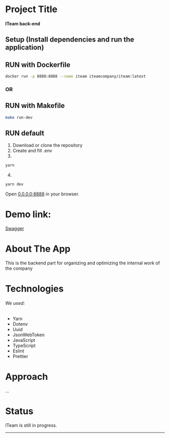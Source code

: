 # Project Title

#### ITeam back-end

## Setup (Install dependencies and run the application)

## RUN with Dockerfile

```sh
docker run -p 8888:8888 --name iteam iteamcompany/iteam:latest
```

### OR

## RUN with Makefile

```sh
make run-dev
```

## RUN default

1. Download or clone the repository
2. Create and fill .env
3.

```sh
yarn
```

4.

```sh
yarn dev
```

Open [0.0.0.0:8888](http://0.0.0.0:8888) in your browser.

# Demo link:

[Swagger](#)

# About The App

This is the backend part for organizing and optimizing the internal work of the company

# Technologies

###### We used:

-   Yarn
-   Dotenv
-   Uuid
-   JsonWebToken
-   JavaScript
-   TypeScript
-   Eslint
-   Prettier

# Approach

...

# Status

ITeam is still in progress.

---
